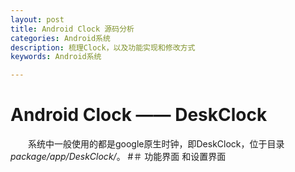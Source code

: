 ```yaml
---
layout: post
title: Android Clock 源码分析
categories: Android系统
description: 梳理Clock，以及功能实现和修改方式
keywords: Android系统

---
```

# Android Clock —— DeskClock
　　系统中一般使用的都是google原生时钟，即DeskClock，位于目录*package/app/DeskClock/*。
#＃ 功能界面 和设置界面 
 
